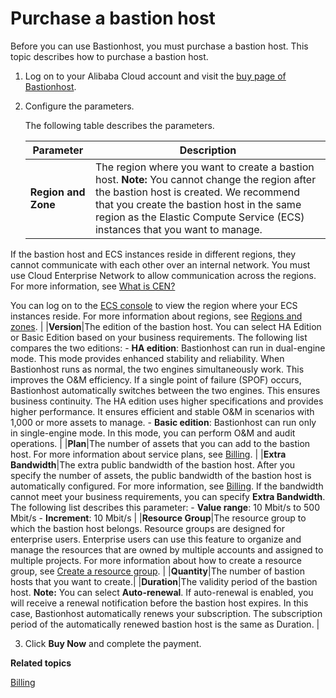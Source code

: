 # Purchase a bastion host

Before you can use Bastionhost, you must purchase a bastion host. This topic describes how to purchase a bastion host.

1.  Log on to your Alibaba Cloud account and visit the [buy page of Bastionhost](https://common-buy-intl.alibabacloud.com/?&commodityCode=bastionhost_std_public_intl).

2.  Configure the parameters.

    The following table describes the parameters.

    |Parameter|Description|
    |---------|-----------|
    |**Region and Zone**|The region where you want to create a bastion host. **Note:** You cannot change the region after the bastion host is created. We recommend that you create the bastion host in the same region as the Elastic Compute Service \(ECS\) instances that you want to manage.

If the bastion host and ECS instances reside in different regions, they cannot communicate with each other over an internal network. You must use Cloud Enterprise Network to allow communication across the regions. For more information, see [What is CEN?]()

You can log on to the [ECS console](https://ecs.console.aliyun.com) to view the region where your ECS instances reside. For more information about regions, see [Regions and zones](). |
    |**Version**|The edition of the bastion host. You can select HA Edition or Basic Edition based on your business requirements. The following list compares the two editions:    -   **HA edition**: Bastionhost can run in dual-engine mode. This mode provides enhanced stability and reliability. When Bastionhost runs as normal, the two engines simultaneously work. This improves the O&M efficiency. If a single point of failure \(SPOF\) occurs, Bastionhost automatically switches between the two engines. This ensures business continuity. The HA edition uses higher specifications and provides higher performance. It ensures efficient and stable O&M in scenarios with 1,000 or more assets to manage.
    -   **Basic edition**: Bastionhost can run only in single-engine mode. In this mode, you can perform O&M and audit operations. |
    |**Plan**|The number of assets that you can add to the bastion host. For more information about service plans, see [Billing](/intl.en-US/Pricing/Billing.md). |
    |**Extra Bandwidth**|The extra public bandwidth of the bastion host. After you specify the number of assets, the public bandwidth of the bastion host is automatically configured. For more information, see [Billing](/intl.en-US/Pricing/Billing.md). If the bandwidth cannot meet your business requirements, you can specify **Extra Bandwidth**. The following list describes this parameter:    -   **Value range**: 10 Mbit/s to 500 Mbit/s
    -   **Increment**: 10 Mbit/s |
    |**Resource Group**|The resource group to which the bastion host belongs. Resource groups are designed for enterprise users. Enterprise users can use this feature to organize and manage the resources that are owned by multiple accounts and assigned to multiple projects. For more information about how to create a resource group, see [Create a resource group](). |
    |**Quantity**|The number of bastion hosts that you want to create.|
    |**Duration**|The validity period of the bastion host. **Note:** You can select **Auto-renewal**. If auto-renewal is enabled, you will receive a renewal notification before the bastion host expires. In this case, Bastionhost automatically renews your subscription. The subscription period of the automatically renewed bastion host is the same as Duration. |

3.  Click **Buy Now** and complete the payment.


**Related topics**  


[Billing](/intl.en-US/Pricing/Billing.md)


